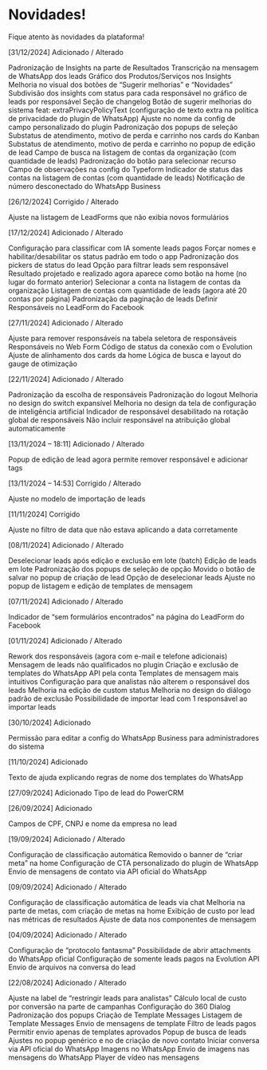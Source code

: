 # Novidades!
Fique atento às novidades da plataforma!

[31/12/2024]
Adicionado / Alterado

Padronização de Insights na parte de Resultados
Transcrição na mensagem de WhatsApp dos leads
Gráfico dos Produtos/Serviços nos Insights
Melhoria no visual dos botões de “Sugerir melhorias” e “Novidades”
Subdivisão dos insights com status para cada responsável no gráfico de leads por responsável
Seção de changelog
Botão de sugerir melhorias do sistema
feat: extraPrivacyPolicyText (configuração de texto extra na política de privacidade do plugin de WhatsApp)
Ajuste no nome da config de campo personalizado do plugin
Padronização dos popups de seleção
Substatus de atendimento, motivo de perda e carrinho nos cards do Kanban
Substatus de atendimento, motivo de perda e carrinho no popup de edição de lead
Campo de busca na listagem de contas da organização (com quantidade de leads)
Padronização do botão para selecionar recurso
Campo de observações na config do Typeform
Indicador de status das contas na listagem de contas (com quantidade de leads)
Notificação de número desconectado do WhatsApp Business

[26/12/2024]
Corrigido / Alterado

Ajuste na listagem de LeadForms que não exibia novos formulários

[17/12/2024]
Adicionado / Alterado

Configuração para classificar com IA somente leads pagos
Forçar nomes e habilitar/desabilitar os status padrão em todo o app
Padronização dos pickers de status do lead
Opção para filtrar leads sem responsável
Resultado projetado e realizado agora aparece como botão na home (no lugar do formato anterior)
Selecionar a conta na listagem de contas da organização
Listagem de contas com quantidade de leads (agora até 20 contas por página)
Padronização da paginação de leads
Definir Responsáveis no LeadForm do Facebook

[27/11/2024]
Adicionado / Alterado

Ajuste para remover responsáveis na tabela seletora de responsáveis
Responsáveis no Web Form
Código de status da conexão com o Evolution
Ajuste de alinhamento dos cards da home
Lógica de busca e layout do gauge de otimização

[22/11/2024]
Adicionado / Alterado

Padronização da escolha de responsáveis
Padronização do logout
Melhoria no design do switch expansível
Melhoria no design da tela de configuração de inteligência artificial
Indicador de responsável desabilitado na rotação global de responsáveis
Não incluir responsável na atribuição global automaticamente

[13/11/2024 – 18:11]
Adicionado / Alterado

Popup de edição de lead agora permite remover responsável e adicionar tags

[13/11/2024 – 14:53]
Corrigido / Alterado

Ajuste no modelo de importação de leads

[11/11/2024]
Corrigido

Ajuste no filtro de data que não estava aplicando a data corretamente

[08/11/2024]
Adicionado / Alterado

Deselecionar leads após edição e exclusão em lote (batch)
Edição de leads em lote
Padronização dos popups de seleção de opção
Movido o botão de salvar no popup de criação de lead
Opção de deselecionar leads
Ajuste no popup de listagem e edição de templates de mensagem

[07/11/2024]
Adicionado / Alterado

Indicador de “sem formulários encontrados” na página do LeadForm do Facebook

[01/11/2024]
Adicionado / Alterado

Rework dos responsáveis (agora com e-mail e telefone adicionais)
Mensagem de leads não qualificados no plugin
Criação e exclusão de templates do WhatsApp API pela conta
Templates de mensagem mais intuitivos
Configuração para que analistas não alterem o responsável dos leads
Melhoria na edição de custom status
Melhoria no design do diálogo padrão de exclusão
Possibilidade de importar lead com 1 responsável ao importar leads

[30/10/2024]
Adicionado

Permissão para editar a config do WhatsApp Business para administradores do sistema

[11/10/2024]
Adicionado

Texto de ajuda explicando regras de nome dos templates do WhatsApp

[27/09/2024]
Adicionado
Tipo de lead do PowerCRM

[26/09/2024]
Adicionado

Campos de CPF, CNPJ e nome da empresa no lead

[19/09/2024]
Adicionado / Alterado

Configuração de classificação automática
Removido o banner de “criar meta” na home
Configuração de CTA personalizado do plugin de WhatsApp
Envio de mensagens de contato via API oficial do WhatsApp

[09/09/2024]
Adicionado / Alterado

Configuração de classificação automática de leads via chat
Melhoria na parte de metas, com criação de metas na home
Exibição de custo por lead nas métricas de resultados
Ajuste de data nos componentes de mensagem

[04/09/2024]
Adicionado / Alterado

Configuração de “protocolo fantasma”
Possibilidade de abrir attachments do WhatsApp oficial
Configuração de somente leads pagos na Evolution API
Envio de arquivos na conversa do lead

[22/08/2024]
Adicionado / Alterado

Ajuste na label de “restringir leads para analistas”
Cálculo local de custo por conversão na parte de campanhas
Configuração do 360 Dialog
Padronização dos popups
Criação de Template Messages
Listagem de Template Messages
Envio de mensagens de template
Filtro de leads pagos
Permitir envio apenas de templates aprovados
Popup de busca de leads
Ajustes no popup genérico e no de criação de novo contato
Iniciar conversa via API oficial do WhatsApp
Imagens no WhatsApp
Envio de imagens nas mensagens do WhatsApp
Player de vídeo nas mensagens
